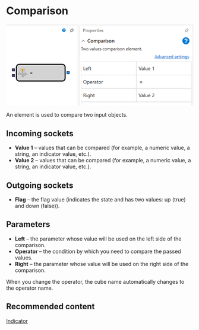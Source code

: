 # Comparison

![Designer Comparison 00](../../../../../../images/designer_comparison_00.png)

An element is used to compare two input objects.

## Incoming sockets

- **Value 1** – values that can be compared (for example, a numeric value, a string, an indicator value, etc.).
- **Value 2** – values that can be compared (for example, a numeric value, a string, an indicator value, etc.).

## Outgoing sockets

- **Flag** – the flag value (indicates the state and has two values: up (true) and down (false)).

## Parameters

- **Left** – the parameter whose value will be used on the left side of the comparison.
- **Operator** – the condition by which you need to compare the passed values.
- **Right** – the parameter whose value will be used on the right side of the comparison.

When you change the operator, the cube name automatically changes to the operator name.

## Recommended content

[Indicator](indicator.md)
